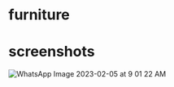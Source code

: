 # furniture


# screenshots


![WhatsApp Image 2023-02-05 at 9 01 22 AM](https://user-images.githubusercontent.com/124484416/216805333-1fabffb1-96a7-40b7-9218-b70315b7c13f.jpeg)
